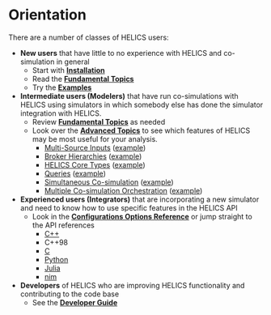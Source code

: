 # Orientation

There are a number of classes of HELICS users:

- **New users** that have little to no experience with HELICS and co-simulation in general
  - Start with [**Installation**](./installation/index.md)
  - Read the [**Fundamental Topics**](./fundamental_topics/fundamental_topics_index.md)
  - Try the [**Examples**](./examples/examples_index.md)
- **Intermediate users (Modelers)** that have run co-simulations with HELICS using simulators in which somebody else has done the simulator integration with HELICS.
  - Review [**Fundamental Topics**](./fundamental_topics/fundamental_topics_index.md) as needed
  - Look over the [**Advanced Topics**](./advanced_topics/advanced_topics_index.md) to see which features of HELICS may be most useful for your analysis.
    - [Multi-Source Inputs](./advanced_topics/multiSourceInputs.md) ([example](./examples/advanced_examples/advanced_multi_input.md))
    - [Broker Hierarchies](./advanced_topics/broker_hierarchies.md) ([example](./examples/advanced_examples/advanced_brokers_hierarchies.md))
    - [HELICS Core Types](./advanced_topics/CoreTypes.md) ([example](./examples/advanced_examples/advanced_brokers_multibroker.md))
    - [Queries](./advanced_topics/queries.md) ([example](./examples/advanced_examples/advanced_query.md))
    - [Simultaneous Co-simulation](./advanced_topics/simultaneous_cosimulations.md) ([example](./examples/advanced_examples/advanced_brokers_simultaneous.md))
    - [Multiple Co-simulation Orchestration](./advanced_topics/orchestration.md) ([example](./examples/advanced_examples/advanced_orchestration.md))
- **Experienced users (Integrators)** that are incorporating a new simulator and need to know how to use specific features in the HELICS API
  - Look in the [**Configurations Options Reference**](../reference/configuration_options_reference.md) or jump straight to the API references
    - [C++](https://docs.helics.org/en/latest/doxygen/index.html)
    - C++98
    - [C](../references/api-reference/C_API.md)
    - [Python](https://python.helics.org/api/)
    - [Julia](https://julia.helics.org/latest/api/)
    - [nim](https://github.com/GMLC-TDC/helics.nim)
- **Developers** of HELICS who are improving HELICS functionality and contributing to the code base
  - See the [**Developer Guide**](../developer-guide/index.md)
